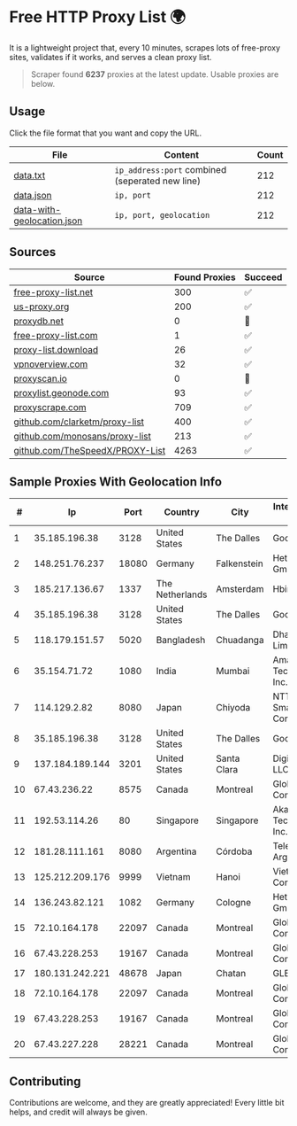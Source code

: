 
# Free HTTP Proxy List 🌍

It is a lightweight project that, every 10 minutes, scrapes lots of free-proxy sites, validates if it works, and serves a clean proxy list.


> Scraper found **6237** proxies at the latest update. Usable proxies are below.

## Usage

Click the file format that you want and copy the URL.


|File|Content|Count|
|----|-------|-----|
|[data.txt](https://raw.githubusercontent.com/themiralay/Proxy-List-World/master/data.txt)|`ip_address:port` combined (seperated new line)|212|
|[data.json](https://raw.githubusercontent.com/themiralay/Proxy-List-World/master/data.json)|`ip, port`|212|
|[data-with-geolocation.json](https://raw.githubusercontent.com/themiralay/Proxy-List-World/master/data-with-geolocation.json)|`ip, port, geolocation`|212|

## Sources

|Source|Found Proxies|Succeed|
|------|-------------|-------|
|[free-proxy-list.net](https://free-proxy-list.net)|300|✅|
|[us-proxy.org](https://www.us-proxy.org)|200|✅|
|[proxydb.net](http://proxydb.net)|0|🚫|
|[free-proxy-list.com](https://free-proxy-list.com/?page=&port=&type%5B%5D=http&type%5B%5D=https&up_time=0&search=Search)|1|✅|
|[proxy-list.download](https://www.proxy-list.download/HTTP)|26|✅|
|[vpnoverview.com](https://vpnoverview.com/privacy/anonymous-browsing/free-proxy-servers)|32|✅|
|[proxyscan.io](https://www.proxyscan.io)|0|🚫|
|[proxylist.geonode.com](https://proxylist.geonode.com/api/proxy-list?limit=300&page=1&sort_by=lastChecked&sort_type=desc&protocols=http,https)|93|✅|
|[proxyscrape.com](https://api.proxyscrape.com/v2/?request=displayproxies&protocol=http&timeout=10000&country=all&ssl=all&anonymity=all)|709|✅|
|[github.com/clarketm/proxy-list](https://raw.githubusercontent.com/clarketm/proxy-list/master/proxy-list-raw.txt)|400|✅|
|[github.com/monosans/proxy-list](https://raw.githubusercontent.com/monosans/proxy-list/main/proxies/http.txt)|213|✅|
|[github.com/TheSpeedX/PROXY-List](https://raw.githubusercontent.com/TheSpeedX/PROXY-List/master/http.txt)|4263|✅|


## Sample Proxies With Geolocation Info

|#|Ip|Port|Country|City|Internet Service Provider|
|-|--|----|-------|----|-------------------------|
|1|35.185.196.38|3128|United States|The Dalles|Google LLC|
|2|148.251.76.237|18080|Germany|Falkenstein|Hetzner Online GmbH|
|3|185.217.136.67|1337|The Netherlands|Amsterdam|Hbing Limited|
|4|35.185.196.38|3128|United States|The Dalles|Google LLC|
|5|118.179.151.57|5020|Bangladesh|Chuadanga|Dhakacom Limited|
|6|35.154.71.72|1080|India|Mumbai|Amazon Technologies Inc.|
|7|114.129.2.82|8080|Japan|Chiyoda|NTT SmartConnect Corporation|
|8|35.185.196.38|3128|United States|The Dalles|Google LLC|
|9|137.184.189.144|3201|United States|Santa Clara|DigitalOcean, LLC|
|10|67.43.236.22|8575|Canada|Montreal|GloboTech Communications|
|11|192.53.114.26|80|Singapore|Singapore|Akamai Technologies, Inc.|
|12|181.28.111.161|8080|Argentina|Córdoba|Telecom Argentina S.A|
|13|125.212.209.176|9999|Vietnam|Hanoi|Viettel Corporation|
|14|136.243.82.121|1082|Germany|Cologne|Hetzner Online GmbH|
|15|72.10.164.178|22097|Canada|Montreal|GloboTech Communications|
|16|67.43.228.253|19167|Canada|Montreal|GloboTech Communications|
|17|180.131.242.221|48678|Japan|Chatan|GLBB Japan KK|
|18|72.10.164.178|22097|Canada|Montreal|GloboTech Communications|
|19|67.43.228.253|19167|Canada|Montreal|GloboTech Communications|
|20|67.43.227.228|28221|Canada|Montreal|GloboTech Communications|



## Contributing

Contributions are welcome, and they are greatly appreciated! Every
little bit helps, and credit will always be given.

